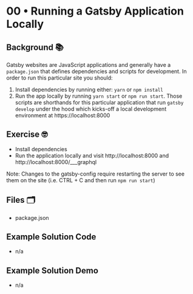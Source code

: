 # 00 • Running a Gatsby Application Locally
## Background 📚

Gatsby websites are JavaScript applications and generally have a `package.json` that defines dependencies and scripts for development. In order to run this particular site you should:

1. Install dependencies by running either:
   `yarn`
   or `npm install`
2. Run the app locally by running `yarn start` or `npm run start`. Those scripts are shorthands for this particular application that run `gatsby develop` under the hood which kicks-off a local development environment at https://localhost:8000

## Exercise 🤓

- Install dependencies
- Run the application locally and visit http://localhost:8000 and http://localhost:8000/___graphql

Note: Changes to the gatsby-config require restarting the server to see them on the site (i.e. CTRL + C and then run `npm run start`)

## Files 🗂

- package.json

## Example Solution Code
- n/a

## Example Solution Demo
- n/a
